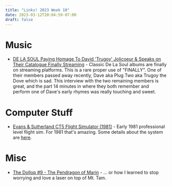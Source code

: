 ```yaml
---
title: "Links! 2023 Week 10"
date: 2023-03-12T20:04:59-07:00
draft: false
---
```


# Music

- [DE LA SOUL Paying Homage To David 'Trugoy' Jolicoeur & Speaks on Their Catalogue Finally Streaming](https://www.youtube.com/watch?v=V46EiHI-TdU) - Classic De La Soul albums are finally on streaming platforms. This is a rare proper use of "FINALLY". One of their members passed away recently, Dave aka Plug Two aka Trugoy the Dove which is sad. This interview with the two remaining members is great, and the part 14 minutes in where they both remember and perform one of Dave's early rhymes was really touching and sweet.

# Computer Stuff

- [Evans & Sutherland CT5 Flight Simulator (1981)](https://www.youtube.com/watch?v=6W-qb_jHRhA) - Early 1981 professional level flight sim. For 1981 that's amazing. Some details about the system are [here](https://forum.beyond3d.com/threads/ct5-evans-sutherland-simulator-how-did-it-work.57664/). 

# Misc

- [The Dollop #9 - The Pendragon of Marin](https://www.youtube.com/watch?v=G-Ape0zUnT4&t=455s) - ... or how I learned to stop worrying and love a laser on top of Mt. Tam.
